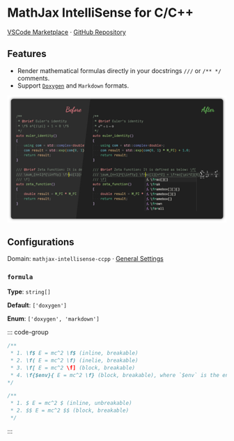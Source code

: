 # MathJax IntelliSense for C/C++

[VSCode Marketplace](https://marketplace.visualstudio.com/items?itemName=howcasperwhat.mathjax-intellisense-ccpp)
·
[GitHub Repository](https://github.com/howcasperwhat/mathjax-intellisense/tree/main/extensions/mathjax-intellisense-ccpp)

## Features

- Render mathematical formulas directly in your docstrings `///` or `/** */` comments.
- Support [`Doxygen`](https://www.doxygen.nl/manual/formulas.html) and `Markdown` formats.

![Features](https://github.com/howcasperwhat/mathjax-intellisense/blob/main/extensions/mathjax-intellisense-ccpp/assets/feature.png?raw=true)

## Configurations

Domain: `mathjax-intellisense-ccpp` · [General Settings](/configs/index.md)

### `formula`

**Type**: `string[]`

**Default**: `['doxygen']`

**Enum**: `['doxygen', 'markdown']`

::: code-group

``` cpp [doxygen]
/**
 * 1. \f$ E = mc^2 \f$ (inline, breakable)
 * 2. \f( E = mc^2 \f) (inelie, breakable)
 * 3. \f[ E = mc^2 \f] (block, breakable)
 * 4. \f{$env}{ E = mc^2 \f} (block, breakable), where `$env` is the environment name, e.g., `equation`, `align`, etc.
*/
```

``` cpp [markdown]
/**
 * 1. $ E = mc^2 $ (inline, unbreakable)
 * 2. $$ E = mc^2 $$ (block, breakable)
 */
```

:::
